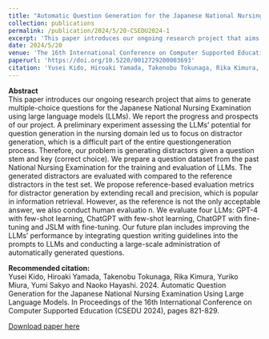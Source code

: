 ```yaml
---
title: "Automatic Question Generation for the Japanese National Nursing Examination Using Large Language Models"
collection: publications
permalink: /publication/2024/5/20-CSEDU2024-1
excerpt: 'This paper introduces our ongoing research project that aims to generate multiple-choice questions for the Japanese National Nursing Examination using large language models (LLMs). We report the progress and prospects of our project. A preliminary experiment assessing the LLMs’ potential for question generation in the nursing domain led us to focus on distractor generation, which is a difficult part of the entire questiongeneration process. Therefore, our problem is generating distractors given a question stem and key (correct choice). We prepare a question dataset from the past National Nursing Examination for the training and evaluation of LLMs. The generated distractors are evaluated with compared to the reference distractors in the test set. We propose reference-based evaluation metrics for distractor generation by extending recall and precision, which is popular in information retrieval. However, as the reference is not the only acceptable answer, we also conduct human evaluatio n. We evaluate four LLMs: GPT-4 with few-shot learning, ChatGPT with few-shot learning, ChatGPT with fine-tuning and JSLM with fine-tuning. Our future plan includes improving the LLMs’ performance by integrating question writing guidelines into the prompts to LLMs and conducting a large-scale administration of automatically generated questions.'
date: 2024/5/20
venue: 'The 16th International Conference on Computer Supported Education'
paperurl: 'https://doi.org/10.5220/0012729200003693'
citation: 'Yusei Kido, Hiroaki Yamada, Takenobu Tokunaga, Rika Kimura, Yuriko Miura, Yumi Sakyo and Naoko Hayashi. 2024. Automatic Question Generation for the Japanese National Nursing Examination Using Large Language Models. In Proceedings of the 16th International Conference on Computer Supported Education (CSEDU 2024), pages 821-829.'
---
```

**Abstract**   
This paper introduces our ongoing research project that aims to generate multiple-choice questions for the Japanese National Nursing Examination using large language models (LLMs). We report the progress and prospects of our project. A preliminary experiment assessing the LLMs’ potential for question generation in the nursing domain led us to focus on distractor generation, which is a difficult part of the entire questiongeneration process. Therefore, our problem is generating distractors given a question stem and key (correct choice). We prepare a question dataset from the past National Nursing Examination for the training and evaluation of LLMs. The generated distractors are evaluated with compared to the reference distractors in the test set. We propose reference-based evaluation metrics for distractor generation by extending recall and precision, which is popular in information retrieval. However, as the reference is not the only acceptable answer, we also conduct human evaluatio n. We evaluate four LLMs: GPT-4 with few-shot learning, ChatGPT with few-shot learning, ChatGPT with fine-tuning and JSLM with fine-tuning. Our future plan includes improving the LLMs’ performance by integrating question writing guidelines into the prompts to LLMs and conducting a large-scale administration of automatically generated questions.

**Recommended citation:**   
Yusei Kido, Hiroaki Yamada, Takenobu Tokunaga, Rika Kimura, Yuriko Miura, Yumi Sakyo and Naoko Hayashi. 2024. Automatic Question Generation for the Japanese National Nursing Examination Using Large Language Models. In Proceedings of the 16th International Conference on Computer Supported Education (CSEDU 2024), pages 821-829.

<a href='https://doi.org/10.5220/0012729200003693'>Download paper here</a>
